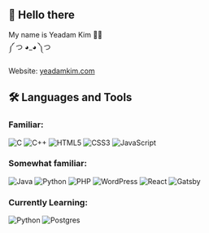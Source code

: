## :wave: Hello there

My name is Yeadam Kim 👨‍🎓  
༼ つ ◕_◕ ༽つ

Website: [yeadamkim.com](https://www.yeadamkim.com)  


## :hammer_and_wrench: Languages and Tools

### Familiar:
![C](https://img.shields.io/badge/c-%2300599C.svg?style=for-the-badge&logo=c&logoColor=white)
![C++](https://img.shields.io/badge/-C++-00599c?style=for-the-badge&logo=c%2B%2B&logoColor=fff)
![HTML5](https://img.shields.io/badge/html5-%23E34F26.svg?style=for-the-badge&logo=html5&logoColor=white)
![CSS3](https://img.shields.io/badge/css3-%231572B6.svg?style=for-the-badge&logo=css3&logoColor=white)
![JavaScript](https://img.shields.io/badge/javascript-%23323330.svg?style=for-the-badge&logo=javascript&logoColor=%23F7DF1E)

### Somewhat familiar:
![Java](https://img.shields.io/badge/java-%23ED8B00.svg?style=for-the-badge&logo=openjdk&logoColor=white)
![Python](https://img.shields.io/badge/python-3670A0?style=for-the-badge&logo=python&logoColor=ffdd54)
![PHP](https://img.shields.io/badge/php-%23777BB4.svg?style=for-the-badge&logo=php&logoColor=white)
![WordPress](https://img.shields.io/badge/WordPress-%23117AC9.svg?style=for-the-badge&logo=WordPress&logoColor=white)
![React](https://img.shields.io/badge/react-%2320232a.svg?style=for-the-badge&logo=react&logoColor=%2361DAFB)
![Gatsby](https://img.shields.io/badge/Gatsby-%23663399.svg?style=for-the-badge&logo=gatsby&logoColor=white)

### Currently Learning:
![Python](https://img.shields.io/badge/python-3670A0?style=for-the-badge&logo=python&logoColor=ffdd54)
![Postgres](https://img.shields.io/badge/postgres-%23316192.svg?style=for-the-badge&logo=postgresql&logoColor=white)
<!-- ![NodeJS](https://img.shields.io/badge/node.js-6DA55F?style=for-the-badge&logo=node.js&logoColor=white) -->

<!-- ![Yeadam's GitGub Stats](https://github-readme-stats.vercel.app/api?username=yeadamk&show_icons=true&theme=material-palenight&count_private=false) -->
<!-- ![Most Used Languages](https://github-readme-stats.vercel.app/api/top-langs/?username=yeadamk&theme=material-palenight&layout=compact) -->
